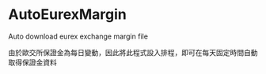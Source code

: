 # AutoEurexMargin
Auto download eurex exchange margin file

由於歐交所保證金為每日變動，因此將此程式設入排程，即可在每天固定時間自動取得保證金資料
